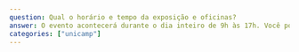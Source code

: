 ```yaml
---
question: Qual o horário e tempo da exposição e oficinas?
answer: O evento acontecerá durante o dia inteiro de 9h às 17h. Você pode participar o dia inteiro ou em uma faixa de horário que você proponha, conforme a sua disponibilidade. Se você propuser uma oficina, você definirá quanto tempo leva, mas ela não deve passar de 1 hora, para que os participantes possam fazer outras experiências.
categories: ["unicamp"]
---
```

